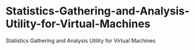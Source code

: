 # Statistics-Gathering-and-Analysis-Utility-for-Virtual-Machines
Statistics Gathering and Analysis Utility for Virtual Machines
